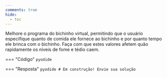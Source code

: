 ```yaml
---
comments: true
hide:
  - toc
---
```


Melhore o programa do bichinho virtual, permitindo que o usuário especifique quanto de comida ele fornece ao bichinho e por quanto tempo ele brinca com o bichinho. Faça com que estes valores afetem quão rapidamente os níveis de fome e tédio caem.

=== "Código"
	```pyodide
	```

=== "Resposta"
	```pyodide
	# Em construção! Envie sua solução
	```
